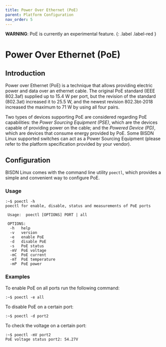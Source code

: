 ```yaml
---
title: Power Over Ethernet (PoE)
parent: Platform Configuration
nav_order: 5
---
```


**WARNING**: PoE is currently an experimental feature.
{: .label .label-red }

# Power Over Ethernet (PoE)

## Introduction

Power over Ethernet (PoE) is a technique that allows providing electric power and data over an ethernet cable. The original PoE standard (IEEE 802.3af) supplied up to 15.4 W per port, but the revision of the standard (802.3at) increased it to 25.5 W, and the newest revision 802.3bt-2018 increased the maximum to 71 W by using all four pairs.

Two types of devices supporting PoE are considered regarding PoE capabilities: the *Power Sourcing Equipment (PSE)*, which are the devices capable of providing power on the cable; and the *Powered Device (PD)*, which are devices that consume energy provided by PoE. Some BISDN Linux supported switches can act as a Power Sourcing Equipment (please refer to the platform specification provided by your vendor).  

## Configuration

BISDN Linux comes with the command line utility `poectl`, which provides a simple and convenient way to configure PoE.

### Usage

```
:~$ poectl -h
poectl for enable, disable, status and measurements of PoE ports
 
 Usage:  poectl [OPTIONS] PORT | all
 
 OPTIONS:
  -h   help
  -v   version
  -e   enable PoE
  -d   disable PoE
  -s   PoE status
  -mV  PoE voltage
  -mC  PoE current
  -mT  PoE temperature
  -mP  PoE power
```

### Examples

To enable PoE on all ports run the following command:

```
:~$ poectl -e all
```

To disable PoE on a certain port:

```
:~$ poectl -d port2
```

To check the voltage on a certain port:

```
:~$ poectl -mV port2
PoE voltage status port2: 54.27V
```
